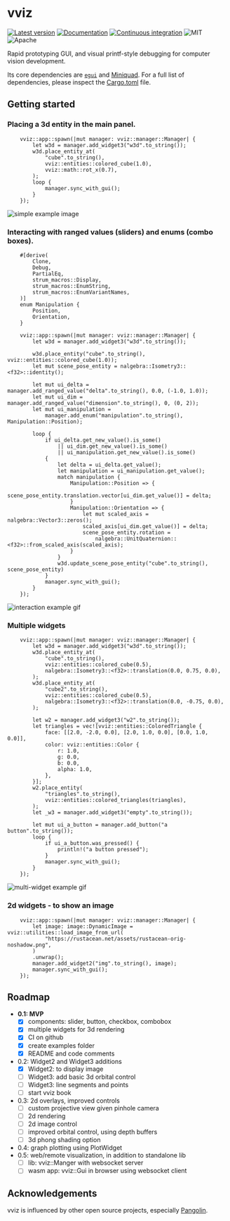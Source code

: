 # vviz
[![Latest version](https://img.shields.io/crates/v/vviz.svg)](https://crates.io/crates/vviz)
[![Documentation](https://docs.rs/vviz/badge.svg)](https://docs.rs/vviz)
[![Continuous integration](https://github.com/strasdat/vviz/actions/workflows/ci.yml/badge.svg)](https://github.com/strasdat/vviz/actions/workflows/ci.yml)
![MIT](https://img.shields.io/badge/license-MIT-blue.svg)
![Apache](https://img.shields.io/badge/license-Apache-blue.svg)

Rapid prototyping GUI, and visual printf-style debugging for computer vision development.

Its core dependencies are [`egui`](https://github.com/emilk/egui) and 
[Miniquad](https://github.com/not-fl3/miniquad). For a full list of dependencies, please inspect the
[Cargo.toml](Cargo.toml) file.


## Getting started

### Placing a 3d entity in the main panel.


```rust, no_run
    vviz::app::spawn(|mut manager: vviz::manager::Manager| {
        let w3d = manager.add_widget3("w3d".to_string());
        w3d.place_entity_at(
            "cube".to_string(),
            vviz::entities::colored_cube(1.0),
            vviz::math::rot_x(0.7),
        );
        loop {
            manager.sync_with_gui();
        }
    });
```

![simple example image](media/simple.png)

### Interacting with ranged values (sliders) and enums (combo boxes).


```rust, no_run
    #[derive(
        Clone,
        Debug,
        PartialEq,
        strum_macros::Display,
        strum_macros::EnumString,
        strum_macros::EnumVariantNames,
    )]
    enum Manipulation {
        Position,
        Orientation,
    }

    vviz::app::spawn(|mut manager: vviz::manager::Manager| {
        let w3d = manager.add_widget3("w3d".to_string());

        w3d.place_entity("cube".to_string(), vviz::entities::colored_cube(1.0));
        let mut scene_pose_entity = nalgebra::Isometry3::<f32>::identity();

        let mut ui_delta = manager.add_ranged_value("delta".to_string(), 0.0, (-1.0, 1.0));
        let mut ui_dim = manager.add_ranged_value("dimension".to_string(), 0, (0, 2));
        let mut ui_manipulation =
            manager.add_enum("manipulation".to_string(), Manipulation::Position);

        loop {
            if ui_delta.get_new_value().is_some()
                || ui_dim.get_new_value().is_some()
                || ui_manipulation.get_new_value().is_some()
            {
                let delta = ui_delta.get_value();
                let manipulation = ui_manipulation.get_value();
                match manipulation {
                    Manipulation::Position => {
                        scene_pose_entity.translation.vector[ui_dim.get_value()] = delta;
                    }
                    Manipulation::Orientation => {
                        let mut scaled_axis = nalgebra::Vector3::zeros();
                        scaled_axis[ui_dim.get_value()] = delta;
                        scene_pose_entity.rotation =
                            nalgebra::UnitQuaternion::<f32>::from_scaled_axis(scaled_axis);
                    }
                }
                w3d.update_scene_pose_entity("cube".to_string(), scene_pose_entity)
            }
            manager.sync_with_gui();
        }
    });
```

![interaction example gif](media/interaction.gif)


### Multiple widgets


```rust, no_run
    vviz::app::spawn(|mut manager: vviz::manager::Manager| {
        let w3d = manager.add_widget3("w3d".to_string());
        w3d.place_entity_at(
            "cube".to_string(),
            vviz::entities::colored_cube(0.5),
            nalgebra::Isometry3::<f32>::translation(0.0, 0.75, 0.0),
        );
        w3d.place_entity_at(
            "cube2".to_string(),
            vviz::entities::colored_cube(0.5),
            nalgebra::Isometry3::<f32>::translation(0.0, -0.75, 0.0),
        );

        let w2 = manager.add_widget3("w2".to_string());
        let triangles = vec![vviz::entities::ColoredTriangle {
            face: [[2.0, -2.0, 0.0], [2.0, 1.0, 0.0], [0.0, 1.0, 0.0]],
            color: vviz::entities::Color {
                r: 1.0,
                g: 0.0,
                b: 0.0,
                alpha: 1.0,
            },
        }];
        w2.place_entity(
            "triangles".to_string(),
            vviz::entities::colored_triangles(triangles),
        );
        let _w3 = manager.add_widget3("empty".to_string());

        let mut ui_a_button = manager.add_button("a button".to_string());
        loop {
            if ui_a_button.was_pressed() {
                println!("a button pressed");
            }
            manager.sync_with_gui();
        }
    });
```

![multi-widget example gif](media/multi_widgets.gif)

### 2d widgets - to show an image

```rust, no_run
    vviz::app::spawn(|mut manager: vviz::manager::Manager| {
        let image: image::DynamicImage = vviz::utilities::load_image_from_url(
            "https://rustacean.net/assets/rustacean-orig-noshadow.png",
        )
        .unwrap();
        manager.add_widget2("img".to_string(), image);
        manager.sync_with_gui();
    });
```


## Roadmap

 - **0.1: MVP**
   - [x] components: slider, button, checkbox, combobox
   - [x] multiple widgets for 3d rendering
   - [x] CI on github
   - [x] create examples folder
   - [x] README and code comments
 - 0.2: Widget2 and Widget3 additions
   - [x] Widget2: to display image
   - [ ] Widget3: add basic 3d orbital control
   - [ ] Widget3: line segments and points
   - [ ] start vviz book
 - 0.3: 2d overlays, improved controls
   - [ ] custom projective view given pinhole camera
   - [ ] 2d rendering
   - [ ] 2d image control
   - [ ] improved orbital control, using depth buffers
   - [ ] 3d phong shading option
 - 0.4: graph plotting using PlotWidget
 - 0.5: web/remote visualization, in addition to standalone lib
   - [ ] lib: vviz::Manger with websocket server
   - [ ] wasm app: vviz::Gui in browser using websocket client

## Acknowledgements

vviz is influenced by other open source projects, especially [Pangolin](https://github.com/stevenlovegrove/pangolin).
